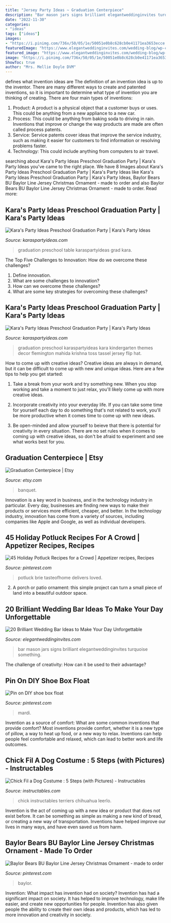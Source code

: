 ```yaml
---
title: "Jersey Party Ideas ~ Graduation Centerpiece"
description: "Bar mason jars signs brilliant elegantweddinginvites turquoise something"
date: "2022-11-30"
categories:
- "ideas"
tags: ["ideas"]
images:
- "https://i.pinimg.com/736x/50/05/1e/50051e0b8c628cb0e41171ea3653ecce.jpg"
featuredImage: "https://www.elegantweddinginvites.com/wedding-blog/wp-content/uploads/2015/05/brilliant-wedding-bar-ideas-with-mason-jars-and-chalkboard-signs.jpg"
featured_image: "https://www.elegantweddinginvites.com/wedding-blog/wp-content/uploads/2015/05/brilliant-wedding-bar-ideas-with-mason-jars-and-chalkboard-signs.jpg"
image: "https://i.pinimg.com/736x/50/05/1e/50051e0b8c628cb0e41171ea3653ecce.jpg"
ShowToc: true
author: "Mrs. Mellie Doyle DVM"
---
```



defines what invention ideas are
The definition of an invention idea is up to the inventor. 
There are many different ways to create and patented inventions, so it is important to determine what type of invention you are thinking of creating. There are four main types of inventions: 
1) Product: A product is a physical object that a customer buys or uses. This could be anything from a new appliance to a new car. 
2) Process: This could be anything from baking soda to driving in rain. Inventions that improve or change the way products are made are often called process patents. 
3) Service: Service patents cover ideas that improve the service industry, such as making it easier for customers to find information or resolving problems faster. 
4) Technology: This could include anything from computers to air travel.

	

		
searching about Kara&#039;s Party Ideas Preschool Graduation Party | Kara&#039;s Party Ideas you've came to the right place. We have 8 Images about Kara&#039;s Party Ideas Preschool Graduation Party | Kara&#039;s Party Ideas like Kara&#039;s Party Ideas Preschool Graduation Party | Kara&#039;s Party Ideas, Baylor Bears BU Baylor Line Jersey Christmas Ornament - made to order and also Baylor Bears BU Baylor Line Jersey Christmas Ornament - made to order. Read more:
		
    
## Kara&#039;s Party Ideas Preschool Graduation Party | Kara&#039;s Party Ideas

<img loading=lazy src="http://karaspartyideas.com/wp-content/uploads/2018/06/Preschool-Graduation-Party-via-Karas-Party-Ideas-KarasPartyIdeas.com7_.jpeg" onerror="this.onerror=null;this.src='https://tse1.mm.bing.net/th?id=OIP.cR9nVa2kmS0igR-RfLCOEgHaJ3&amp;pid=15.1';" alt="Kara&#039;s Party Ideas Preschool Graduation Party | Kara&#039;s Party Ideas">

_Source: karaspartyideas.com_

>graduation preschool table karaspartyideas grad kara. 

	

The Top Five Challenges to Innovation: How do we overcome these challenges?
1. Define innovation.
2. What are some challenges to innovation? 
3. How can we overcome these challenges? 
4. What are some key strategies for overcoming these challenges?

    
## Kara&#039;s Party Ideas Preschool Graduation Party | Kara&#039;s Party Ideas

<img loading=lazy src="http://karaspartyideas.com/wp-content/uploads/2018/06/Preschool-Graduation-Party-via-Karas-Party-Ideas-KarasPartyIdeas.com10.jpg" onerror="this.onerror=null;this.src='https://tse4.mm.bing.net/th?id=OIP.fwSO-WvS9MXlxoHNYYikKQHaLh&amp;pid=15.1';" alt="Kara&#039;s Party Ideas Preschool Graduation Party | Kara&#039;s Party Ideas">

_Source: karaspartyideas.com_

>graduation preschool karaspartyideas kara kindergarten themes decor flemington mahida krishna toss tassel jersey flip hat. 

	

How to come up with creative ideas?
Creative ideas are always in demand, but it can be difficult to come up with new and unique ideas. Here are a few tips to help you get started:
1. Take a break from your work and try something new. When you stop working and take a moment to just relax, you'll likely come up with more creative ideas.

2. Incorporate creativity into your everyday life. If you can take some time for yourself each day to do something that's not related to work, you'll be more productive when it comes time to come up with new ideas.

3. Be open-minded and allow yourself to beieve that there is potential for creativity in every situation. There are no set rules when it comes to coming up with creative ideas, so don't be afraid to experiment and see what works best for you.

    
## Graduation Centerpiece | Etsy

<img loading=lazy src="https://i.etsystatic.com/10634379/r/il/af45e1/1176864412/il_794xN.1176864412_d0fd.jpg" onerror="this.onerror=null;this.src='https://tse1.mm.bing.net/th?id=OIP.GVfCH64Q0PCAkVyd4ZD3bwHaJ4&amp;pid=15.1';" alt="Graduation Centerpiece | Etsy">

_Source: etsy.com_

>banquet. 

	

Innovation is a key word in business, and in the technology industry in particular. Every day, businesses are finding new ways to make their products or services more efficient, cheaper, and better. In the technology industry, innovation has come from a variety of sources, including companies like Apple and Google, as well as individual developers.

    
## 45 Holiday Potluck Recipes For A Crowd | Appetizer Recipes, Recipes

<img loading=lazy src="https://i.pinimg.com/736x/bf/f6/4e/bff64ee7047ed95a9745899b08a56d2e.jpg" onerror="this.onerror=null;this.src='https://tse3.mm.bing.net/th?id=OIP.UqyssD_fLIrDWaqReazu3wHaHa&amp;pid=15.1';" alt="45 Holiday Potluck Recipes for a Crowd | Appetizer recipes, Recipes">

_Source: pinterest.com_

>potluck brie tasteofhome delivers loved. 

	

2. A porch or patio ornament: this simple project can turn a small piece of land into a beautiful outdoor space. 

    
## 20 Brilliant Wedding Bar Ideas To Make Your Day Unforgettable

<img loading=lazy src="https://www.elegantweddinginvites.com/wedding-blog/wp-content/uploads/2015/05/brilliant-wedding-bar-ideas-with-mason-jars-and-chalkboard-signs.jpg" onerror="this.onerror=null;this.src='https://tse2.mm.bing.net/th?id=OIP.YIgBi7O2-GbCj_a92EtVwQHaLH&amp;pid=15.1';" alt="20 Brilliant Wedding Bar Ideas to Make Your Day Unforgettable">

_Source: elegantweddinginvites.com_

>bar mason jars signs brilliant elegantweddinginvites turquoise something. 

	

The challenge of creativity: How can it be used to their advantage?
 

    
## Pin On DIY Shoe Box Float

<img loading=lazy src="https://i.pinimg.com/736x/e6/76/95/e67695ed46e8178c702d52cc89cff25d--diy-shoe-shoe-box.jpg" onerror="this.onerror=null;this.src='https://tse2.mm.bing.net/th?id=OIP.fDlkulT6OK-CZkCsJaq-pAHaJ3&amp;pid=15.1';" alt="Pin on DIY shoe box float">

_Source: pinterest.com_

>mardi. 

	

Invention as a source of comfort: What are some common inventions that provide comfort?
Most inventions provide comfort, whether it is a new type of pillow, a way to heat up food, or a new way to relax. Inventions can help people feel comfortable and relaxed, which can lead to better work and life outcomes.

    
## Chick Fil A Dog Costume : 5 Steps (with Pictures) - Instructables

<img loading=lazy src="https://content.instructables.com/ORIG/F4I/NYHK/H8QEX625/F4INYHKH8QEX625.jpg?frame=1&amp;width=2100" onerror="this.onerror=null;this.src='https://tse4.mm.bing.net/th?id=OIP.1CS2Bs_XbQiSuywzwSNzKwHaHa&amp;pid=15.1';" alt="Chick Fil a Dog Costume : 5 Steps (with Pictures) - Instructables">

_Source: instructables.com_

>chick instructables terriers chihuahua leerlo. 

	

Invention is the act of coming up with a new idea or product that does not exist before. It can be something as simple as making a new kind of bread, or creating a new way of transportation. Inventions have helped improve our lives in many ways, and have even saved us from harm.

    
## Baylor Bears BU Baylor Line Jersey Christmas Ornament - Made To Order

<img loading=lazy src="https://i.pinimg.com/736x/50/05/1e/50051e0b8c628cb0e41171ea3653ecce.jpg" onerror="this.onerror=null;this.src='https://tse4.mm.bing.net/th?id=OIP.WZ_rT7sRPkb-hRdxFnbzUgHaJ4&amp;pid=15.1';" alt="Baylor Bears BU Baylor Line Jersey Christmas Ornament - made to order">

_Source: pinterest.com_

>baylor. 

	

Invention: What impact has invention had on society?
Invention has had a significant impact on society. It has helped to improve technology, make life easier, and create new opportunities for people. Invention has also given people the ability to create their own ideas and products, which has led to more innovation and creativity in society.

